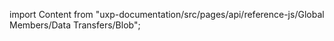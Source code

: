 
import Content from "uxp-documentation/src/pages/api/reference-js/Global Members/Data Transfers/Blob";

<Content query="product=photoshop"/>
